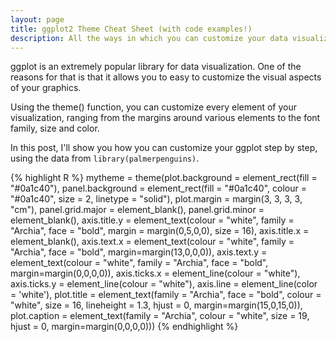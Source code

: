 ```yaml
---
layout: page
title: ggplot2 Theme Cheat Sheet (with code examples!)
description: All the ways in which you can customize your data visualizations in ggplot2.
---
```


ggplot is an extremely popular library for data visualization. One of the reasons for that is that it allows you to easy to customize the visual aspects of your graphics.

Using the theme() function, you can customize every element of your visualization, ranging from the margins around various elements to the font family, size and color.

In this post, I'll show you how you can customize your ggplot step by step, using the data from <code>library(palmerpenguins)</code>.

{% highlight R %}
mytheme = theme(plot.background = element_rect(fill = "#0a1c40"),
        panel.background = element_rect(fill = "#0a1c40", colour = "#0a1c40",
                                size = 2, linetype = "solid"),
        plot.margin = margin(3, 3, 3, 3, "cm"),
        panel.grid.major = element_blank(),
        panel.grid.minor = element_blank(),
        axis.title.y = element_text(colour = "white", family = "Archia", face = "bold", margin = margin(0,5,0,0), size = 16),
        axis.title.x = element_blank(),
        axis.text.x = element_text(colour = "white", family = "Archia", face = "bold", margin=margin(13,0,0,0)),
        axis.text.y = element_text(colour = "white", family = "Archia", face = "bold", margin=margin(0,0,0,0)),
        axis.ticks.x = element_line(colour = "white"),
        axis.ticks.y = element_line(colour = "white"),
        axis.line = element_line(color = 'white'),
        plot.title = element_text(family = "Archia",
                                  face = "bold",
                                  colour = "white",
                                  size = 16,
                                  lineheight = 1.3,
                                  hjust = 0,
                                  margin=margin(15,0,15,0)),
        plot.caption = element_text(family = "Archia",
                                    colour = "white",
                                    size = 19,
                                    hjust = 0,
                                    margin=margin(0,0,0,0)))
{% endhighlight %}
